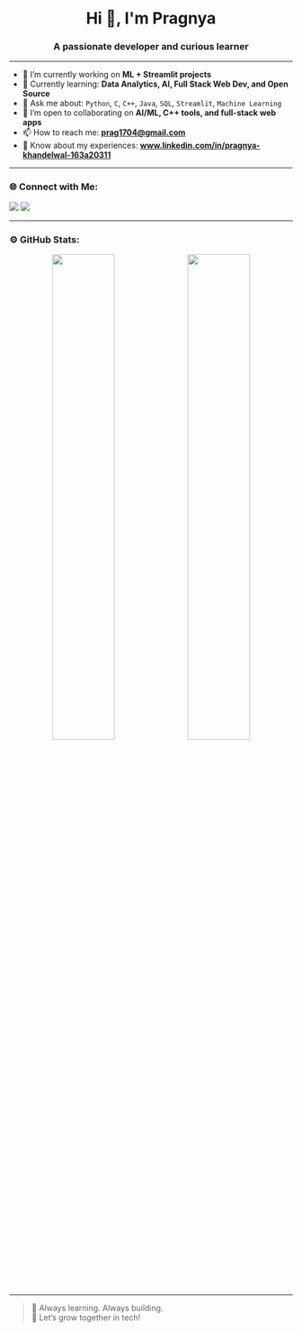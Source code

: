 <h1 align="center">Hi 👋, I'm Pragnya</h1>
<h3 align="center">A passionate developer and curious learner</h3>

---

- 🔭 I’m currently working on **ML + Streamlit projects**  
- 🌱 Currently learning: **Data Analytics, AI, Full Stack Web Dev, and Open Source**
- 💬 Ask me about: `Python`, `C`, `C++`, `Java`, `SQL`, `Streamlit`, `Machine Learning`
- 👯 I’m open to collaborating on **AI/ML, C++ tools, and full-stack web apps**
- 📫 How to reach me: **prag1704@gmail.com**  
- 📄 Know about my experiences: **www.linkedin.com/in/pragnya-khandelwal-163a20311**

---

### 🌐 Connect with Me:
<p align="left">
  <a href="https://github.com/PragnyaKhandelwal" target="_blank"><img src="https://img.shields.io/badge/GitHub-%2312100E.svg?&style=for-the-badge&logo=github&logoColor=white" /></a>
  <a href="www.linkedin.com/in/pragnya-khandelwal-163a20311" target="_blank"><img src="https://img.shields.io/badge/LinkedIn-%230077B5.svg?&style=for-the-badge&logo=linkedin&logoColor=white" /></a>
</p>

---

### ⚙️ GitHub Stats:
<p align="center">
  <img width="47%" src="https://github-readme-stats.vercel.app/api?username=PragnyaKhandelwal&show_icons=true&theme=radical" />
  <img width="47%" src="https://github-readme-streak-stats-eight.vercel.app/?user=PragnyaKhandelwal&theme=radical" />
</p>

---

> 🚀 Always learning. Always building.  
> 🌱 Let’s grow together in tech!

